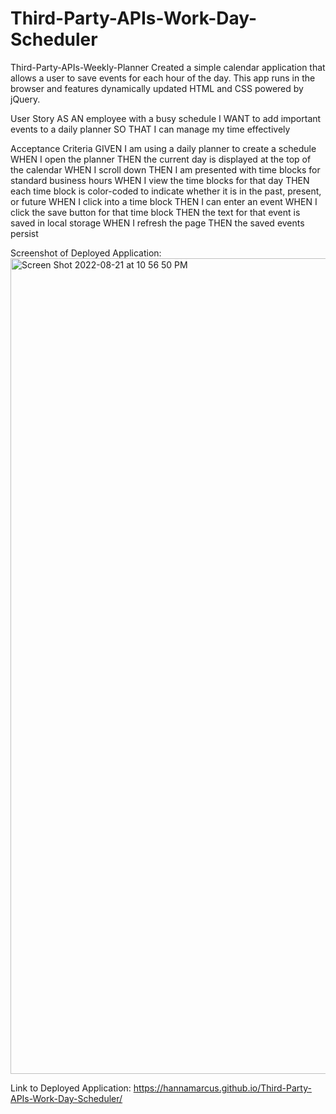 # Third-Party-APIs-Work-Day-Scheduler

Third-Party-APIs-Weekly-Planner
Created a simple calendar application that allows a user to save events for each hour of the day. This app runs in the browser and features dynamically updated HTML and CSS powered by jQuery.

User Story AS AN employee with a busy schedule I WANT to add important events to a daily planner SO THAT I can manage my time effectively

Acceptance Criteria GIVEN I am using a daily planner to create a schedule WHEN I open the planner THEN the current day is displayed at the top of the calendar WHEN I scroll down THEN I am presented with time blocks for standard business hours WHEN I view the time blocks for that day THEN each time block is color-coded to indicate whether it is in the past, present, or future WHEN I click into a time block THEN I can enter an event WHEN I click the save button for that time block THEN the text for that event is saved in local storage WHEN I refresh the page THEN the saved events persist

Screenshot of Deployed Application: <img width="1305" alt="Screen Shot 2022-08-21 at 10 56 50 PM" src="https://user-images.githubusercontent.com/106893601/185849374-a9d07ab5-d3b4-4ca2-b123-d3cc9a9415b3.png">


Link to Deployed Application: https://hannamarcus.github.io/Third-Party-APIs-Work-Day-Scheduler/
